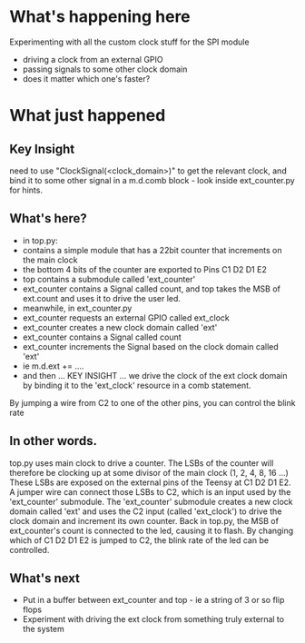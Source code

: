 # What's happening here
Experimenting with all the custom clock stuff for the SPI module
 - driving a clock from an external GPIO
 - passing signals to some other clock domain
  - does it matter which one's faster?

# What just happened
## Key Insight
need to use "ClockSignal(<clock_domain>)" to get the relevant
clock, and bind it to some other signal in a m.d.comb block - look inside
ext_counter.py for hints.

## What's here?
- in top.py:
 - contains a simple module that has a 22bit counter that increments
on the main clock
 - the bottom 4 bits of the counter are exported to Pins C1 D2 D1 E2
 - top contains a submodule called 'ext_counter'
  - ext_counter contains a Signal called count, and top takes the MSB of ext.count
  and uses it to drive the user led.
- meanwhile, in ext_counter.py
 - ext_counter requests an external GPIO called ext_clock
 - ext_counter creates a new clock domain called 'ext'
 - ext_counter contains a Signal called count
 - ext_counter increments the Signal based on the clock domain called 'ext'
  - ie m.d.ext += ....
 - and then ... KEY INSIGHT ... we drive the clock of the ext clock domain by
 binding it to the 'ext_clock' resource in a comb statement.

By jumping a wire from C2 to one of the other pins, you can control the blink rate

## In other words.
top.py uses main clock to drive a counter. The LSBs of the counter will therefore
be clocking up at some divisor of the main clock (1, 2, 4, 8, 16 ...)
These LSBs are exposed on the external pins of the Teensy at C1 D2 D1 E2.
A jumper wire can connect those LSBs to C2, which is an input used by the
'ext_counter' submodule. The 'ext_counter' submodule creates a new clock domain
called 'ext' and uses the C2 input (called 'ext_clock') to drive the clock domain
and increment its own counter.
Back in top.py, the MSB of ext_counter's count is connected to the led, causing
it to flash.
By changing which of C1 D2 D1 E2 is jumped to C2, the blink rate of the led can
be controlled.

## What's next
- Put in a buffer between ext_counter and top - ie a string of 3 or so flip flops
- Experiment with driving the ext clock from something truly external to the system
